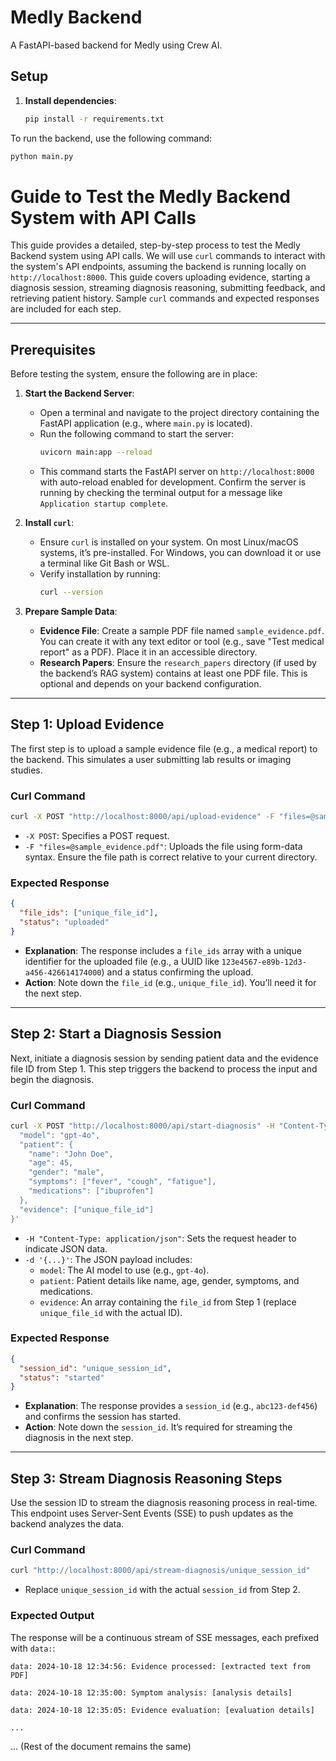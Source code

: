 # Medly Backend

A FastAPI-based backend for Medly using Crew AI.

## Setup

1. **Install dependencies**:
   ```bash
   pip install -r requirements.txt 
   ```
   
To run the backend, use the following command:
   ```bash
   python main.py
   ```

# Guide to Test the Medly Backend System with API Calls

This guide provides a detailed, step-by-step process to test the Medly Backend system using API calls. We will use `curl` commands to interact with the system's API endpoints, assuming the backend is running locally on `http://localhost:8000`. This guide covers uploading evidence, starting a diagnosis session, streaming diagnosis reasoning, submitting feedback, and retrieving patient history. Sample `curl` commands and expected responses are included for each step.

---

## Prerequisites

Before testing the system, ensure the following are in place:

1. **Start the Backend Server**:
   - Open a terminal and navigate to the project directory containing the FastAPI application (e.g., where `main.py` is located).
   - Run the following command to start the server:
     ```bash
     uvicorn main:app --reload
     ```
   - This command starts the FastAPI server on `http://localhost:8000` with auto-reload enabled for development. Confirm the server is running by checking the terminal output for a message like `Application startup complete`.

2. **Install `curl`**:
   - Ensure `curl` is installed on your system. On most Linux/macOS systems, it’s pre-installed. For Windows, you can download it or use a terminal like Git Bash or WSL.
   - Verify installation by running:
     ```bash
     curl --version
     ```

3. **Prepare Sample Data**:
   - **Evidence File**: Create a sample PDF file named `sample_evidence.pdf`. You can create it with any text editor or tool (e.g., save "Test medical report" as a PDF). Place it in an accessible directory.
   - **Research Papers**: Ensure the `research_papers` directory (if used by the backend’s RAG system) contains at least one PDF file. This is optional and depends on your backend configuration.

---

## Step 1: Upload Evidence

The first step is to upload a sample evidence file (e.g., a medical report) to the backend. This simulates a user submitting lab results or imaging studies.

### Curl Command
```bash
curl -X POST "http://localhost:8000/api/upload-evidence" -F "files=@sample_evidence.pdf"
```
- `-X POST`: Specifies a POST request.
- `-F "files=@sample_evidence.pdf"`: Uploads the file using form-data syntax. Ensure the file path is correct relative to your current directory.

### Expected Response
```json
{
  "file_ids": ["unique_file_id"],
  "status": "uploaded"
}
```
- **Explanation**: The response includes a `file_ids` array with a unique identifier for the uploaded file (e.g., a UUID like `123e4567-e89b-12d3-a456-426614174000`) and a status confirming the upload.
- **Action**: Note down the `file_id` (e.g., `unique_file_id`). You’ll need it for the next step.

---

## Step 2: Start a Diagnosis Session

Next, initiate a diagnosis session by sending patient data and the evidence file ID from Step 1. This step triggers the backend to process the input and begin the diagnosis.

### Curl Command
```bash
curl -X POST "http://localhost:8000/api/start-diagnosis" -H "Content-Type: application/json" -d '{
  "model": "gpt-4o",
  "patient": {
    "name": "John Doe",
    "age": 45,
    "gender": "male",
    "symptoms": ["fever", "cough", "fatigue"],
    "medications": ["ibuprofen"]
  },
  "evidence": ["unique_file_id"]
}'
```
- `-H "Content-Type: application/json"`: Sets the request header to indicate JSON data.
- `-d '{...}'`: The JSON payload includes:
  - `model`: The AI model to use (e.g., `gpt-4o`).
  - `patient`: Patient details like name, age, gender, symptoms, and medications.
  - `evidence`: An array containing the `file_id` from Step 1 (replace `unique_file_id` with the actual ID).

### Expected Response
```json
{
  "session_id": "unique_session_id",
  "status": "started"
}
```
- **Explanation**: The response provides a `session_id` (e.g., `abc123-def456`) and confirms the session has started.
- **Action**: Note down the `session_id`. It’s required for streaming the diagnosis in the next step.

---

## Step 3: Stream Diagnosis Reasoning Steps

Use the session ID to stream the diagnosis reasoning process in real-time. This endpoint uses Server-Sent Events (SSE) to push updates as the backend analyzes the data.

### Curl Command
```bash
curl "http://localhost:8000/api/stream-diagnosis/unique_session_id"
```
- Replace `unique_session_id` with the actual `session_id` from Step 2.

### Expected Output
The response will be a continuous stream of SSE messages, each prefixed with `data:`:
```
data: 2024-10-18 12:34:56: Evidence processed: [extracted text from PDF]

data: 2024-10-18 12:35:00: Symptom analysis: [analysis details]

data: 2024-10-18 12:35:05: Evidence evaluation: [evaluation details]

...
```

... (Rest of the document remains the same)

